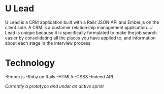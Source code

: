 U Lead
===

U Lead is a CRM application built with a Rails JSON API and Ember.js on the client side.
A CRM is a customer relationship management application. U Lead is unique because it is specifically formulated to make the job search easier by consolidating all the places you have applied to, and information about each stage in the interview process.

Technology
===

-Ember.js
-Ruby on Rails
-HTML5
-CSS3
-Indeed API

*Currently a prototype and under an active sprint*

